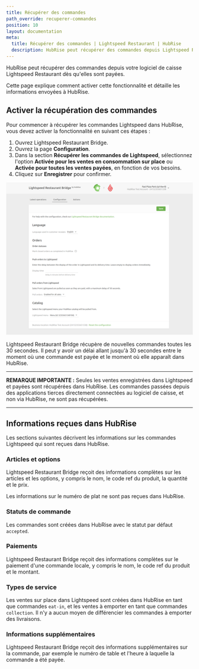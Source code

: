 ```yaml
---
title: Récupérer des commandes
path_override: recuperer-commandes
position: 10
layout: documentation
meta:
  title: Récupérer des commandes | Lightspeed Restaurant | HubRise
  description: HubRise peut récupérer des commandes depuis Lightspeed Restaurant. Découvrez les détails techniques sur la réception de commandes, et les champs transmis ou non.
---
```


HubRise peut récupérer des commandes depuis votre logiciel de caisse Lightspeed Restaurant dès qu'elles sont payées.

Cette page explique comment activer cette fonctionnalité et détaille les informations envoyées à HubRise.

## Activer la récupération des commandes

Pour commencer à récupérer les commandes Lightspeed dans HubRise, vous devez activer la fonctionnalité en suivant ces étapes :

1. Ouvrez Lightspeed Restaurant Bridge.
1. Ouvrez la page **Configuration**.
1. Dans la section **Récupérer les commandes de Lightspeed**, sélectionnez l'option **Activée pour les ventes en consommation sur place** ou **Activée pour toutes les ventes payées**, en fonction de vos besoins.
1. Cliquez sur **Enregistrer** pour confirmer.

![Activer la fonction de récupération des commandes Lightspeed locales dans HubRise depuis la page de configuration de Lightspeed Restaurant Bridge](./images/014-configuration-page.png)

Lightspeed Restaurant Bridge récupère de nouvelles commandes toutes les 30 secondes. Il peut y avoir un délai allant jusqu'à 30 secondes entre le moment où une commande est payée et le moment où elle apparaît dans HubRise.

---

**REMARQUE IMPORTANTE :** Seules les ventes enregistrées dans Lightspeed et payées sont récupérées dans HubRise. Les commandes passées depuis des applications tierces directement connectées au logiciel de caisse, et non via HubRise, ne sont pas récupérées.

---

## Informations reçues dans HubRise

Les sections suivantes décrivent les informations sur les commandes Lightspeed qui sont reçues dans HubRise.

### Articles et options

Lightspeed Restaurant Bridge reçoit des informations complètes sur les articles et les options, y compris le nom, le code ref du produit, la quantité et le prix.

Les informations sur le numéro de plat ne sont pas reçues dans HubRise.

### Statuts de commande

Les commandes sont créées dans HubRise avec le statut par défaut `accepted`.

### Paiements

Lightspeed Restaurant Bridge reçoit des informations complètes sur le paiement d'une commande locale, y compris le nom, le code ref du produit et le montant.

### Types de service

Les ventes sur place dans Lightspeed sont créées dans HubRise en tant que commandes `eat-in`, et les ventes à emporter en tant que commandes `collection`. Il n'y a aucun moyen de différencier les commandes à emporter des livraisons.

### Informations supplémentaires

Lightspeed Restaurant Bridge reçoit des informations supplémentaires sur la commande, par exemple le numéro de table et l'heure à laquelle la commande a été payée.
